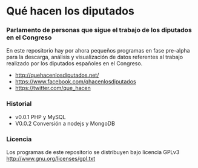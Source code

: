 Qué hacen los diputados
=======================

### Parlamento de personas que sigue el trabajo de los diputados en el Congreso

En este repositorio hay por ahora pequeños programas en fase pre-alpha para la descarga, análisis y visualización de datos referentes al trabajo realizado por los diputados españoles en el Congreso.

+ http://quehacenlosdiputados.net/
+ https://www.facebook.com/qhacenlosdiputados
+ https://twitter.com/que_hacen

### Historial
+ v0.0.1 PHP y MySQL
+ V0.0.2 Conversión a nodejs y MongoDB 

### Licencia

Los programas de este repositorio se distribuyen bajo licencia GPLv3 http://www.gnu.org/licenses/gpl.txt
